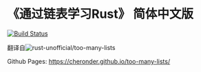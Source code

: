 # 《通过链表学习Rust》 简体中文版

[![Build Status](https://travis-ci.org/cheronder/too-many-lists.svg?branch=master)](https://travis-ci.org/cheronder/too-many-lists)

翻译自![rust-unofficial/too-many-lists](https://github.com/rust-unofficial/too-many-lists)

Github Pages: <https://cheronder.github.io/too-many-lists/>
